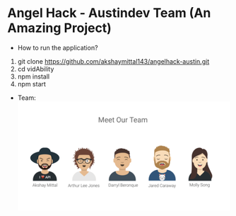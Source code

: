 # Angel Hack - Austindev Team (An Amazing Project)

- How to run the application?
1. git clone https://github.com/akshaymittal143/angelhack-austin.git
2. cd vidAbility
3. npm install
4. npm start

- Team: 
![alt text](https://github.com/akshaymittal143/angelhack-austin/blob/master/client/assets/team.png) 
